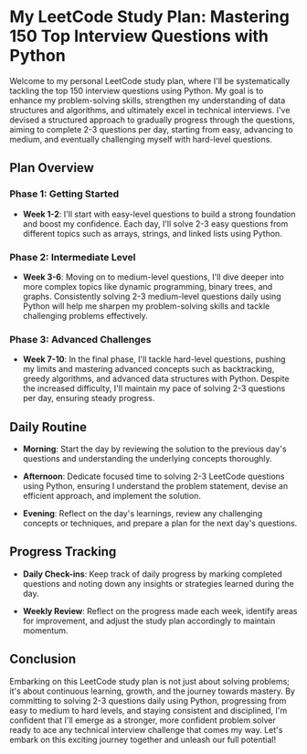 # My LeetCode Study Plan: Mastering 150 Top Interview Questions with Python

Welcome to my personal LeetCode study plan, where I'll be systematically tackling the top 150 interview questions using Python. My goal is to enhance my problem-solving skills, strengthen my understanding of data structures and algorithms, and ultimately excel in technical interviews. I've devised a structured approach to gradually progress through the questions, aiming to complete 2-3 questions per day, starting from easy, advancing to medium, and eventually challenging myself with hard-level questions.

## Plan Overview

### Phase 1: Getting Started

- **Week 1-2**: I'll start with easy-level questions to build a strong foundation and boost my confidence. Each day, I'll solve 2-3 easy questions from different topics such as arrays, strings, and linked lists using Python.

### Phase 2: Intermediate Level

- **Week 3-6**: Moving on to medium-level questions, I'll dive deeper into more complex topics like dynamic programming, binary trees, and graphs. Consistently solving 2-3 medium-level questions daily using Python will help me sharpen my problem-solving skills and tackle challenging problems effectively.

### Phase 3: Advanced Challenges

- **Week 7-10**: In the final phase, I'll tackle hard-level questions, pushing my limits and mastering advanced concepts such as backtracking, greedy algorithms, and advanced data structures with Python. Despite the increased difficulty, I'll maintain my pace of solving 2-3 questions per day, ensuring steady progress.

## Daily Routine

- **Morning**: Start the day by reviewing the solution to the previous day's questions and understanding the underlying concepts thoroughly.

- **Afternoon**: Dedicate focused time to solving 2-3 LeetCode questions using Python, ensuring I understand the problem statement, devise an efficient approach, and implement the solution.

- **Evening**: Reflect on the day's learnings, review any challenging concepts or techniques, and prepare a plan for the next day's questions.

## Progress Tracking

- **Daily Check-ins**: Keep track of daily progress by marking completed questions and noting down any insights or strategies learned during the day.

- **Weekly Review**: Reflect on the progress made each week, identify areas for improvement, and adjust the study plan accordingly to maintain momentum.

## Conclusion

Embarking on this LeetCode study plan is not just about solving problems; it's about continuous learning, growth, and the journey towards mastery. By committing to solving 2-3 questions daily using Python, progressing from easy to medium to hard levels, and staying consistent and disciplined, I'm confident that I'll emerge as a stronger, more confident problem solver ready to ace any technical interview challenge that comes my way. Let's embark on this exciting journey together and unleash our full potential!